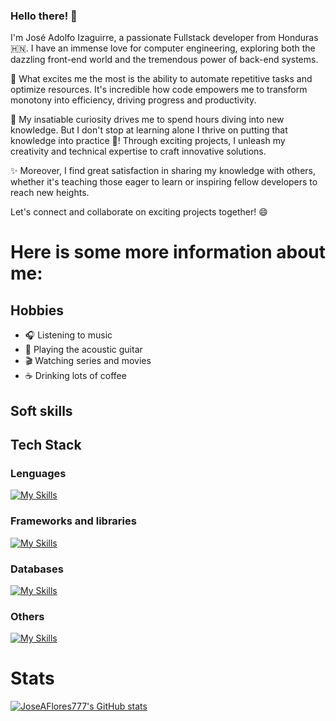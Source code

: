 ### Hello there! 👋

I'm José Adolfo Izaguirre, a passionate Fullstack developer from Honduras 🇭🇳. I have an immense love for computer engineering, exploring both the dazzling front-end world and the tremendous power of back-end systems.

🚀 What excites me the most is the ability to automate repetitive tasks and optimize resources. It's incredible how code empowers me to transform monotony into efficiency, driving progress and productivity.

🔭 My insatiable curiosity drives me to spend hours diving into new knowledge. But I don't stop at learning alone I thrive on putting that knowledge into practice 💪! Through exciting projects, I unleash my creativity and technical expertise to craft innovative solutions.

✨ Moreover, I find great satisfaction in sharing my knowledge with others, whether it's teaching those eager to learn or inspiring fellow developers to reach new heights.

Let's connect and collaborate on exciting projects together! 😄

# Here is some more information about me:

## Hobbies

- :headphones: Listening to music
- :guitar: Playing the acoustic guitar
- :clapper: Watching series and movies
- :coffee: Drinking lots of coffee
## Soft skills
## Tech Stack
### Lenguages
[![My Skills](https://skillicons.dev/icons?i=java,cpp,php,js,ts)](https://skillicons.dev)
### Frameworks and libraries
[![My Skills](https://skillicons.dev/icons?i=spring,nodejs,express,nestjs,nextjs,angular,react,rxjs,redux)](https://skillicons.dev)
### Databases
[![My Skills](https://skillicons.dev/icons?i=mysql,postgres,mongo,firebase)](https://skillicons.dev)
### Others
[![My Skills](https://skillicons.dev/icons?i=html,css,scss,tailwind,docker,maven,gcp,netlify,vercel,git,github,gitlab,idea,postman,vscode)](https://skillicons.dev)


# Stats
[![JoseAFlores777's GitHub stats](https://github-readme-stats.vercel.app/api?username=JoseAFlores777)](https://github.com/anuraghazra/github-readme-stats)


